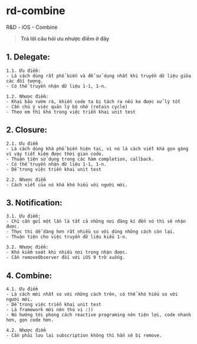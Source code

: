 # rd-combine
R&amp;D - iOS - Combine

> **Trả lời câu hỏi ưu nhược điểm ở đây**
## 1. Delegate:
    1.1. Ưu điểm:
    - Là cách dùng rất phổ biến và đễ sử dụng nhất khi truyền dữ liệu giữa các đối tượng.
    - Có thể truyền nhận dữ liệu 1-1, 1-n.
    
    1.2. Nhược điểm:
    - Khai báo rườm rà, khiến code ta bị tách ra nếu ko được xử lý tốt
    - Cần chú ý việc quản lý bộ nhớ (retain cycle)
    - Theo em thì khó trong việc triển khai unit test
    
## 2. Closure:
    2.1. Ưu điểm
    - Là cách dùng khá phổ biến hiện tại, vì nó là cách viết khá gọn gàng vì vậy tiết kiệm được thời gian code.
    - Thuận tiện sử dụng trong các hàm completion, callback.
    - Có thể truyền nhận dữ liệu 1-1, 1-n.
    - Dễ trong việc triển khai unit test

    2.2. Nhược điểm
    - Cách viết của nó khá khó hiểu với người mới.
    
## 3. Notification:
    3.1. Ưu điểm:
    - Chỉ cần gửi một lần là tất cả những nơi đăng kí đến nó thì sẽ nhận được.
    - Thực thi dễ dàng hơn rất nhiều so với dùng những cách còn lại.
    - Thuận tiện cho việc truyền dữ liệu kiểu 1-n.
    
    3.2. Nhược điểm:
    - Khó kiểm soát khi nhiều nơi trong nhận được.
    - Cần removeObserver đối với iOS 9 trở xuống.
    

## 4. Combine:
    4.1. Ưu điểm
    - Là cách mới nhất so với những cách trên, có thể khó hiểu so với người mới.
    - Dễ trong việc triển khai unit test
    - Là framework mới nên thú vị :))
    - Nó hướng tới phong cách reactive programing nên tiện lợi, code nhanh hơn, gọn code hơn.
        
    4.2. Nhược điểm
    - Cần phải lưu lại subscription không thì hắn sẽ bị remove.
    